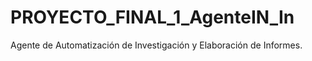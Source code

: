 # PROYECTO_FINAL_1_AgenteIN_In
Agente de Automatización de Investigación y Elaboración de Informes.
